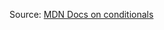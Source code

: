 Source: [MDN Docs on conditionals](https://developer.mozilla.org/en-US/docs/Learn/JavaScript/Building_blocks/conditionals)
